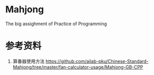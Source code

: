 # Mahjong
The big assighment of Practice of Programming 

# 参考资料
1. 算番器使用方法
https://github.com/ailab-pku/Chinese-Standard-Mahjong/tree/master/fan-calculator-usage/Mahjong-GB-CPP
